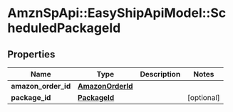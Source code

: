 # AmznSpApi::EasyShipApiModel::ScheduledPackageId

## Properties
Name | Type | Description | Notes
------------ | ------------- | ------------- | -------------
**amazon_order_id** | [**AmazonOrderId**](AmazonOrderId.md) |  | 
**package_id** | [**PackageId**](PackageId.md) |  | [optional] 

